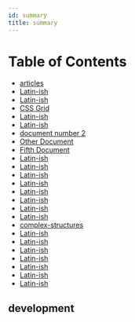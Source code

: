 ```yaml
---
id: summary
title: summary
---
```


Table of Contents
=================

 <!-- * [react](#react)
 * [React Book](#book)
 * [React Styling](#styling)
 * [JS](#js)
 * [CORB / CORS setup nodejs + react](#xxx)
 * [cool github repositories](#cool-github-repositories)
 * [Open Source](#oss)
 * [ML](#ml)
 * [CSS](#css)
 * [CSS Grid](#css-grid)
 * [Stories](#stories) -->

 * [articles](best-practices/articles.md)
 * [Latin-ish](create-npm-module/article.md)
 * [Latin-ish](css/css.md)
 * [CSS Grid](css-grid/grid.md)
 * [Latin-ish](design/articles.md)
 * [Latin-ish](doc1.md)
 * [document number 2](doc2.md)
 * [Other Document](exampledoc4.md)
 * [Fifth Document](exampledoc5.md)
 * [Latin-ish](flexbox/flexbox.md)
 * [Latin-ish](git/git.md)
 * [Latin-ish](github/cool-github-repositories.md)
 * [Latin-ish](graphql/graphqh.md)
 * [Latin-ish](jest/articles.md)
 * [Latin-ish](jobs/articles.md)
 * [Latin-ish](jobs/internships.md)
 * [Latin-ish](js/articles.md)
 * [complex-structures](js/complex-structures.md)
 * [Latin-ish](machine-learning/articles.md)
 * [Latin-ish](open-source/articles.md)
 * [Latin-ish](product-hunt/launch-producthunt.md)
 * [Latin-ish](project-structure/article.md)
 * [Latin-ish](react/articles.md)
 * [Latin-ish](react/styling.md)
 * [Latin-ish](stories/articles.md)

## development

